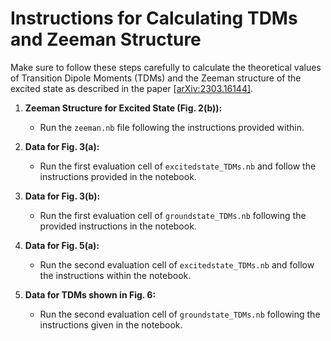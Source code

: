 # Instructions for Calculating TDMs and Zeeman Structure

Make sure to follow these steps carefully to calculate the theoretical values of Transition Dipole Moments (TDMs) and the Zeeman structure of the excited state as described in the paper <a href="https://arxiv.org/abs/2303.16144" target="_top">[arXiv:2303.16144]</a>.

1. **Zeeman Structure for Excited State (Fig. 2(b)):**
   - Run the `zeeman.nb` file following the instructions provided within.

2. **Data for Fig. 3(a):**
   - Run the first evaluation cell of `excitedstate_TDMs.nb` and follow the instructions provided in the notebook.

3. **Data for Fig. 3(b):**
   - Run the first evaluation cell of `groundstate_TDMs.nb` following the provided instructions in the notebook.

4. **Data for Fig. 5(a):**
   - Run the second evaluation cell of `excitedstate_TDMs.nb` and follow the instructions within the notebook.

5. **Data for TDMs shown in Fig. 6:**
   - Run the second evaluation cell of `groundstate_TDMs.nb` following the instructions given in the notebook.





